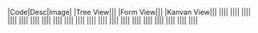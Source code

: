 |Code|Desc|Image|
|Tree View|||
|Form View|||
|Kanvan View|||
||||
||||
||||
||||
||||
||||
||||
||||
||||
||||
||||
||||
||||
||||
||||
||||
||||
||||
||||
||||
